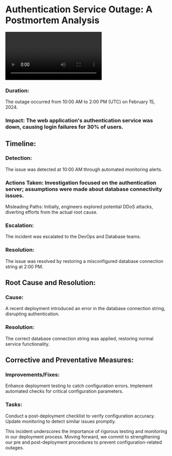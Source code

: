 # Authentication Service Outage: A Postmortem Analysis
![Alt Text](https://media2.giphy.com/media/v1.Y2lkPTc5MGI3NjExMGczb2htMjg2cWFjdTI4ZXhjdjY5YXBicXFiejJvb2lnaXR6bDdxeiZlcD12MV9pbnRlcm5hbF9naWZfYnlfaWQmY3Q9dg/u2wg2uXJbHzkXkPphr/giphy360p.mp4)

### Duration:
The outage occurred from 10:00 AM to 2:00 PM (UTC) on February 15, 2024.
### Impact: The web application's authentication service was down, causing login failures for 30% of users.
## Timeline:

### Detection:
The issue was detected at 10:00 AM through automated monitoring alerts.
### Actions Taken: Investigation focused on the authentication server; assumptions were made about database connectivity issues.
Misleading Paths: Initially, engineers explored potential DDoS attacks, diverting efforts from the actual root cause.
### Escalation: 
The incident was escalated to the DevOps and Database teams.
### Resolution: 
The issue was resolved by restoring a misconfigured database connection string at 2:00 PM.
## Root Cause and Resolution:

### Cause: 
A recent deployment introduced an error in the database connection string, disrupting authentication.
### Resolution: 
The correct database connection string was applied, restoring normal service functionality.
## Corrective and Preventative Measures:

### Improvements/Fixes:
Enhance deployment testing to catch configuration errors.
Implement automated checks for critical configuration parameters.
### Tasks:
Conduct a post-deployment checklist to verify configuration accuracy.
Update monitoring to detect similar issues promptly.


This incident underscores the importance of rigorous testing and monitoring in our deployment process. Moving forward, we commit to strengthening our pre and post-deployment procedures to prevent configuration-related outages.
